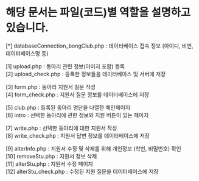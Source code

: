 # 해당 문서는 파일(코드)별 역할을 설명하고 있습니다.

[*] databaseConnection_bongClub.php : 데이터베이스 접속 정보 (아이디, 비번, 데이터베이스명 등)

[1] upload.php : 동아리 관련 정보(이미지 포함) 등록<br>
[2] upload_check.php : 등록한 정보들을 데이터베이스 및 서버에 저장

[3] form.php : 동아리 지원서 질문 작성<br>
[4] form_check.php : 지원서 질문 정보를 데이터베이스에 저장

[5] club.php : 등록된 동아리 명단을 나열한 메인페이지<br>
[6] intro : 선택한 동아리에 관한 정보와 지원 버튼이 있는 페이지

[7] write.php : 선택한 동아리에 대한 지원서 작성<br>
[8] write_check.php : 지원서 답변 정보를 데이터베이스에 저장

[9] alterInfo.php : 지원서 수정 및 삭제를 위해 개인정보 (학번, 비밀번호) 확인<br>
[10] removeStu.php : 지원서 정보 삭제<br>
[11] alterStu.php : 지원서 수정 페이지<br>
[12] alterStu_check.php : 수정된 지원 질문을 데이터베이스에 저장


